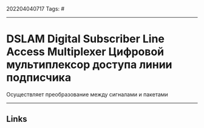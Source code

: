 202204040717
Tags: #

---

# DSLAM Digital Subscriber Line Access Multiplexer Цифровой мультиплексор доступа линии подписчика
Осуществляет преобразование между сигналами и пакетами

---
## Links